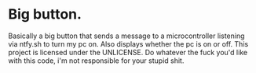# Big button.
Basically a big button that sends a message to a microcontroller listening via ntfy.sh to turn my pc on. Also displays whether the pc is on or off.
This project is licensed under the UNLICENSE. Do whatever the fuck you'd like with this code, i'm not responsible for your stupid shit.
